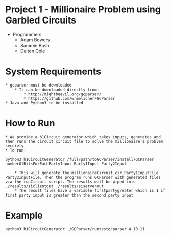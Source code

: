 # Project 1 - Millionaire Problem using Garbled Circuits
* Programmers:
	* Adam Bowers
	* Sammie Bush
	* Dalton Cole

# System Requirements
	* gcparser must be downloaded
		* It can be downloaded directly from:
			* http://mightbeevil.org/gcparser/ 
			* https://github.com/wrmelicher/GCParser
	* Java and Python3 to be installed

# How to Run
	* We provide a h1Circuit generator which takes inputs, generates and then runs the circuit circuit file to solve the millionaire's problem securely
	* To run:
```
python3 h1CircuitGenerator /full/path/toGCParser/install/GCParser numberOfBitsForEachPartyInput Party1Input Party2Input
```
		* This will generate the millionaireCircuit.cir Party1InputFile Party2InputFile. Then the program runs GCParser with generated files via the runCircuit script. The results will be piped into ./results/siclientout ./results/siserverout
		* The result files have a variable firstpartygreater which is 1 if first party input is greater than the second party input

# Example
```
python3 h1CircuitGenerator ./GCParser/runtestgcparser 4 10 11
```
